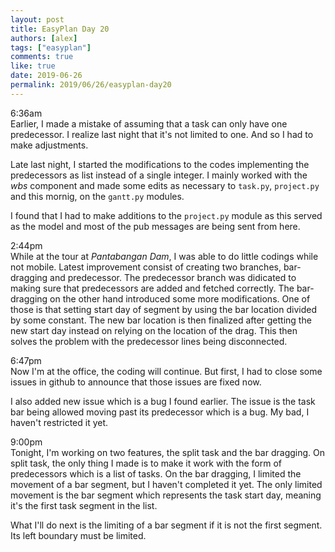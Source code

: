 ```yaml
---
layout: post
title: EasyPlan Day 20
authors: [alex]
tags: ["easyplan"]
comments: true
like: true
date: 2019-06-26
permalink: 2019/06/26/easyplan-day20
---
```

6:36am  
Earlier, I made a mistake of assuming that a task can only have one predecessor. I realize last night that it's not limited to one. And so I had to make adjustments.

Late last night, I started the modifications to the codes implementing the predecessors as list instead of a single integer. I mainly worked with the _wbs_ component and made some edits as necessary to ```task.py```, ```project.py``` and this mornig, on the ```gantt.py``` modules.

I found that I had to make additions to the ```project.py``` module as this served as the model and most of the pub messages are being sent from here.

2:44pm  
While at the tour at _Pantabangan Dam_, I was able to do little codings while not mobile. Latest improvement consist of creating two branches, bar-dragging and predecessor. The predecessor branch was didicated to making sure that predecessors are added and fetched correctly. The bar-dragging on the other hand introduced some more modifications. One of those is that setting start day of segment by using the bar location divided by some constant. The new bar location is then finalized after getting the new start day instead on relying on the location of the drag. This then solves the problem with the predecessor lines being disconnected.

6:47pm  
Now I'm at the office, the coding will continue. But first, I had to close some issues in github to announce that those issues are fixed now.

I also added new issue which is a bug I found earlier. The issue is the task bar being allowed moving past its predecessor which is a bug. My bad, I haven't restricted it yet.

9:00pm  
Tonight, I'm working on two features, the split task and the bar dragging. On split task, the only thing I made is to make it work with the form of predecessors which is a list of tasks. On the bar dragging, I limited the movement of a bar segment, but I haven't completed it yet. The only limited movement is the bar segment which represents the task start day, meaning it's the first task segment in the list.

What I'll do next is the limiting of a bar segment if it is not the first segment. Its left boundary must be limited.
